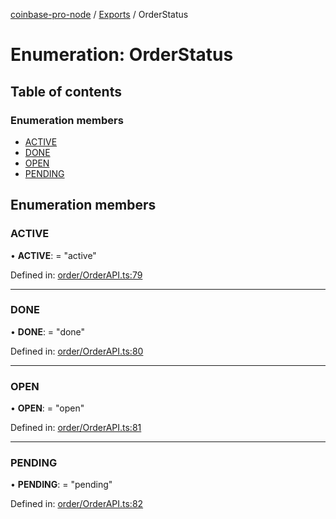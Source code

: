 [coinbase-pro-node](../README.md) / [Exports](../modules.md) / OrderStatus

# Enumeration: OrderStatus

## Table of contents

### Enumeration members

- [ACTIVE](orderstatus.md#active)
- [DONE](orderstatus.md#done)
- [OPEN](orderstatus.md#open)
- [PENDING](orderstatus.md#pending)

## Enumeration members

### ACTIVE

• **ACTIVE**: = "active"

Defined in: [order/OrderAPI.ts:79](https://github.com/bennycode/coinbase-pro-node/blob/a54e177/src/order/OrderAPI.ts#L79)

___

### DONE

• **DONE**: = "done"

Defined in: [order/OrderAPI.ts:80](https://github.com/bennycode/coinbase-pro-node/blob/a54e177/src/order/OrderAPI.ts#L80)

___

### OPEN

• **OPEN**: = "open"

Defined in: [order/OrderAPI.ts:81](https://github.com/bennycode/coinbase-pro-node/blob/a54e177/src/order/OrderAPI.ts#L81)

___

### PENDING

• **PENDING**: = "pending"

Defined in: [order/OrderAPI.ts:82](https://github.com/bennycode/coinbase-pro-node/blob/a54e177/src/order/OrderAPI.ts#L82)

